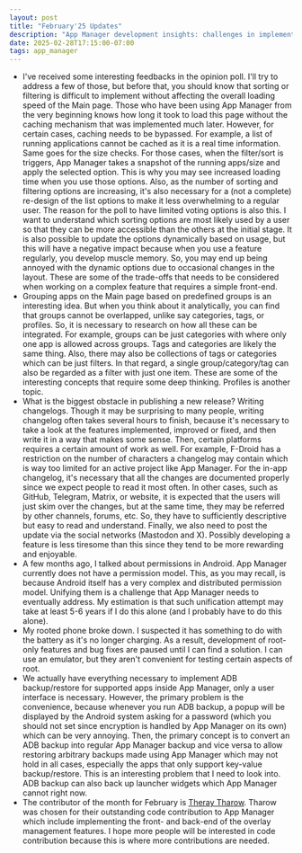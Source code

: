 ```yaml
---
layout: post
title: "February'25 Updates"
description: "App Manager development insights: challenges in implementing sorting and filtering without impacting load speed; exploring app grouping, categories, tags, and profiles integration; the time-consuming task of writing detailed changelogs across platforms; long-term goal to unify Android’s complex permission model; pause on root feature development due to broken rooted phone; plans to improve ADB backup/restore UI despite system inconveniences; and February’s Contributor of the Month recognized for overlay management enhancements."
date: 2025-02-28T17:15:00-07:00
tags: app_manager
---
```


- I've received some interesting feedbacks in the opinion poll. I'll try to address a few of those, but before that, you should know that sorting or filtering is difficult to implement without affecting the overall loading speed of the Main page. Those who have been using App Manager from the very beginning knows how long it took to load this page without the caching mechanism that was implemented much later. However, for certain cases, caching needs to be bypassed. For example, a list of running applications cannot be cached as it is a real time information. Same goes for the size checks. For those cases, when the filter/sort is triggers, App Manager takes a snapshot of the running apps/size and apply the selected option. This is why you may see increased loading time when you use those options. Also, as the number of sorting and filtering options are increasing, it's also necessary for a (not a complete) re-design of the list options to make it less overwhelming to a regular user. The reason for the poll to have limited voting options is also this. I want to understand which sorting options are most likely used by a user so that they can be more accessible than the others at the initial stage. It is also possible to update the options dynamically based on usage, but this will have a negative impact because when you use a feature regularly, you develop muscle memory. So, you may end up being annoyed with the dynamic options due to occasional changes in the layout. These are some of the trade-offs that needs to be considered when working on a complex feature that requires a simple front-end.
- Grouping apps on the Main page based on predefined groups is an interesting idea. But when you think about it analytically, you can find that groups cannot be overlapped, unlike say categories, tags, or profiles. So, it is necessary to research on how all these can be integrated. For example, groups can be just categories with where only one app is allowed across groups. Tags and categories are likely the same thing. Also, there may also be collections of tags or categories which can be just filters. In that regard, a single group/category/tag can also be regarded as a filter with just one item. These are some of the interesting concepts that require some deep thinking. Profiles is another topic.
- What is the biggest obstacle in publishing a new release? Writing changelogs. Though it may be surprising to many people, writing changelog often takes several hours to finish, because it's necessary to take a look at the features implemented, improved or fixed, and then write it in a way that makes some sense. Then, certain platforms requires a certain amount of work as well. For example, F-Droid has a restriction on the number of characters a changelog may contain which is way too limited for an active project like App Manager. For the in-app changelog, it's necessary that all the changes are documented properly since we expect people to read it most often. In other cases, such as GitHub, Telegram, Matrix, or website, it is expected that the users will just skim over the changes, but at the same time, they may be referred by other channels, forums, etc. So, they have to sufficiently descriptive but easy to read and understand. Finally, we also need to post the update via the social networks (Mastodon and X). Possibly developing a feature is less tiresome than this since they tend to be more rewarding and enjoyable.
- A few months ago, I talked about permissions in Android. App Manager currently does not have a permission model. This, as you may recall, is because Android itself has a very complex and distributed permission model. Unifying them is a challenge that App Manager needs to eventually address. My estimation is that such unification attempt may take at least 5-6 years if I do this alone (and I probably have to do this alone).
- My rooted phone broke down. I suspected it has something to do with the battery as it's no longer charging. As a result, development of root-only features and bug fixes are paused until I can find a solution. I can use an emulator, but they aren't convenient for testing certain aspects of root.
- We actually have everything necessary to implement ADB backup/restore for supported apps inside App Manager, only a user interface is necessary. However, the primary problem is the convenience, because whenever you run ADB backup, a popup will be displayed by the Android system asking for a password (which you should not set since encryption is handled by App Manager on its own) which can be very annoying. Then, the primary concept is to convert an ADB backup into regular App Manager backup and vice versa to allow restoring arbitrary backups made using App Manager which may not hold in all cases, especially the apps that only support key-value backup/restore. This is an interesting problem that I need to look into. ADB backup can also back up launcher widgets which App Manager cannot right now.
- The contributor of the month for February is [Theray Tharow](https://github.com/Tharow). Tharow was chosen for their outstanding code contribution to App Manager which include implementing the front- and back-end of the overlay management features. I hope more people will be interested in code contribution because this is where more contributions are needed.
